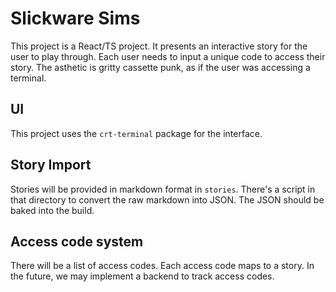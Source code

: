 # Slickware Sims

This project is a React/TS project. It presents an interactive story for the user to play through. Each user needs to input a unique code to access their story. The asthetic is gritty cassette punk, as if the user was accessing a terminal.

## UI

This project uses the `crt-terminal` package for the interface.

## Story Import

Stories will be provided in markdown format in `stories`. There's a script in that directory to convert the raw markdown into JSON. The JSON should be baked into the build.

## Access code system

There will be a list of access codes. Each access code maps to a story. In the future, we may implement a backend to track access codes.
